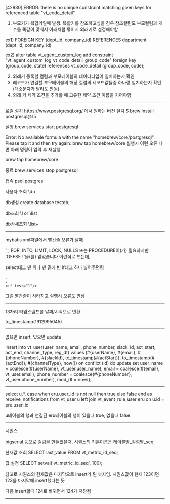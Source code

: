 [42830] ERROR: there is no unique constraint matching given keys for referenced table "vt_code_detail"

1. 부모키가 복합키일때 발생. 복합키를 참조하고싶을 경우 참조컬럼도 부모컬럼과 개수를 똑같이 맞춰서 아래처럼 묶어서 외래키로 설정해야함

ex1)
    FOREIGN KEY (dept_id, company_id) REFERENCES department (dept_id, company_id)

ex2)
alter table vt_agent_custom_log
    add constraint "vt_agent_custom_log_vt_code_detail_group_code"
        foreign key (group_code, state) references vt_code_detail (group_code, code);

2. 외래키 등록할 컬럼과 부모테이블의 데이터타입이 일치하는지 확인
3. 레코드가 연결할 부모테이블의 해당 컬럼의 레코드값들중 하나랑 일치하는지 확인 (대소문자가 달라도 안됨)
4. 외래 키 제약 조건을 추가할 때 고유한 제약 조건 이름을 지어야함

----------------------------------------------------------------------------------------------------

로컬 설치
https://www.postgresql.org/ 에서 원하는 버전 설치
$ brew install postgresql@15

실행
brew services start postgresql

Error: No available formula with the name "homebrew/core/postgresql".
Please tap it and then try again: brew tap homebrew/core
실행시 이런 오류 나면 아래 명령어 입력 후 재실행

brew tap homebrew/core


종료
brew services stop postgresql

접속
psql postgres

사용자 조회
\du

db생성
create database testdb;

db조회
\l
or
\list

db상세조회
\list+

----------------------------------------------------------------------------------------------------

mybatis xml파일에서 빨간줄 오류가 날때

',', FOR, INTO, LIMIT, LOCK, NULLS 또는 PROCEDURE이(가) 필요하지만 'OFFSET'을(를) 얻었습니다
이런식로 뜨는데,

select태그 맨 위나 맨 밑에 빈 if태그 하나 넣어주면됨

	.
	.
	<if test="1"/>
</select>

그럼 빨간줄이 사라지고 실행시 오류도 안남

----------------------------------------------------------------------------------------------------

13자리 타임스탬프를 날짜/시각으로 변환

to_timestamp(1912995045)

----------------------------------------------------------------------------------------------------

없으면 insert, 있으면 update

<insert id="updateUser" parameterType="com.okestro.vista.portal.model.user.UserDTO">
	insert into vt_user(user_name, email, phone_number, slack_id, act_start, act_end, channel_type, reg_dt)
	values (#{userName}, #{email}, #{phoneNumber}, #{slackId}, to_timestamp(#{actStart}), to_timestamp(#{actEnd}), #{channelType}, now())
	on conflict (id) do update
	set
		user_name = coalesce(#{userName}, vt_user.user_name),
		email = coalesce(#{email}, vt_user.email),
		phone_number = coalesce(#{phoneNumber}, vt_user.phone_number),
		mod_dt = now();
</insert>

----------------------------------------------------------------------------------------------------

select
	u.*,
	case when eru.user_id is not null then true else false end as receive_notifications
from vt_user u
left join vt_event_rule_user eru on u.id = eru.user_id

u테이블의 행과 연결된 eru테이블의 행이 있을때 true, 없을때 false

----------------------------------------------------------------------------------------------------

시퀀스

bigserial 등으로 컬럼을 만들었을때, 시퀀스의 기본이름은 테이블명_컬럼명_seq

현재값 조회
SELECT last_value FROM vt_metric_id_seq;

값 설정
SELECT setval('vt_metric_id_seq', 100);


참고로 시퀀스의 현재값은 마지막으로 insert가 된 숫자임. 시퀀스값이 현재 123이면 123을 마지막에 insert했다는 뜻

다음 insert할때 124로 바뀌면서 124가 저장됨

----------------------------------------------------------------------------------------------------




















